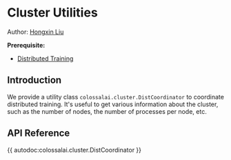 # Cluster Utilities

Author: [Hongxin Liu](https://github.com/ver217)

**Prerequisite:**
- [Distributed Training](../concepts/distributed_training.md)

## Introduction

We provide a utility class `colossalai.cluster.DistCoordinator` to coordinate distributed training. It's useful to get various information about the cluster, such as the number of nodes, the number of processes per node, etc.

## API Reference

{{ autodoc:colossalai.cluster.DistCoordinator }}

<!-- doc-test-command: echo  -->

